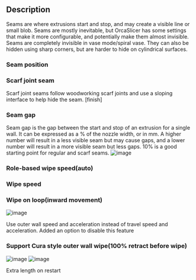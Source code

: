 ## Description
Seams are where extrusions start and stop, and may create a visible line or small blob. Seams are mostly inevitable, but OrcaSlicer has some settings that make it more configurable, and potentially make them almost invisible. Seams are completely invisible in vase mode/spiral vase. They can also be hidden using sharp corners, but are harder to hide on cylindrical surfaces. 


### Seam position


### Scarf joint seam
Scarf joint seams follow woodworking scarf joints and use a sloping interface to help hide the seam. [finish]

### Seam gap
Seam gap is the gap between the start and stop of an extrusion for a single wall. It can be expressed as a % of the nozzle width, or in mm. 
A higher number will result in a less visible seam but may cause gaps, and a lower number will result in a more visible seam but less gaps. 
10% is a good starting point for regular and scarf seams. 
![image](https://user-images.githubusercontent.com/103989404/215331359-236874c9-ca91-4dd4-b969-3cefc70ebe1b.png)

### Role-based wipe speed(auto)
### Wipe speed
### Wipe on loop(inward movement)
![image](https://user-images.githubusercontent.com/103989404/215334479-2687c518-1931-46a9-a363-7ae57a0aecf6.png)

Use outer wall speed and acceleration instead of travel speed and acceleration.
Added an option to disable this feature
### Support Cura style outer wall wipe(100% retract before wipe)
![image](https://user-images.githubusercontent.com/103989404/215334900-97c75010-4752-45f1-a57c-f0b723a8cb3f.png)
![image](https://user-images.githubusercontent.com/103989404/215335212-3253061d-bb7b-4853-a86c-10ff54cc8df5.png)

Extra length on restart
